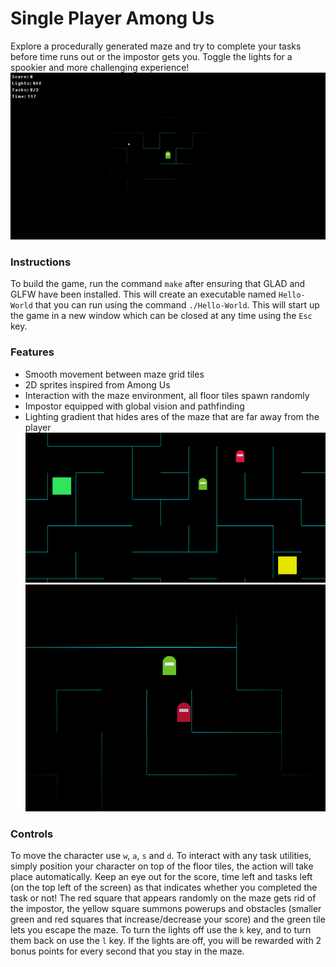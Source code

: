 # Single Player Among Us 
Explore a procedurally generated maze and try to complete your tasks before time runs out or the impostor gets you. Toggle the lights for a spookier and more challenging experience!
![demo](./img/demo.gif)
### Instructions 
To build the game, run the command ```make``` after ensuring that GLAD and GLFW have been installed. This will create an executable named ```Hello-World``` that you can run using the command ```./Hello-World```. This will start up the game in a new window which can be closed at any time using the ```Esc``` key.
### Features
- Smooth movement between maze grid tiles
- 2D sprites inspired from Among Us
- Interaction with the maze environment, all floor tiles spawn randomly
- Impostor equipped with global vision and pathfinding 
- Lighting gradient that hides ares of the maze that are far away from the player
![lights](./img/lights.png)
![no-lights](./img/no-lights.png)
### Controls
To move the character use ```w```, ```a```, ```s``` and ```d```. To interact with any task utilities, simply position your character on top of the floor tiles, the action will take place automatically. Keep an eye out for the score, time left and tasks left (on the top left of the screen) as that indicates whether you completed the task or not! The red square that appears randomly on the maze gets rid of the impostor, the yellow square summons powerups and obstacles (smaller green and red squares that increase/decrease your score) and the green tile lets you escape the maze. To turn the lights off use the ```k``` key, and to turn them back on use the ```l``` key. If the lights are off, you will be rewarded with 2 bonus points for every second that you stay in the maze. 